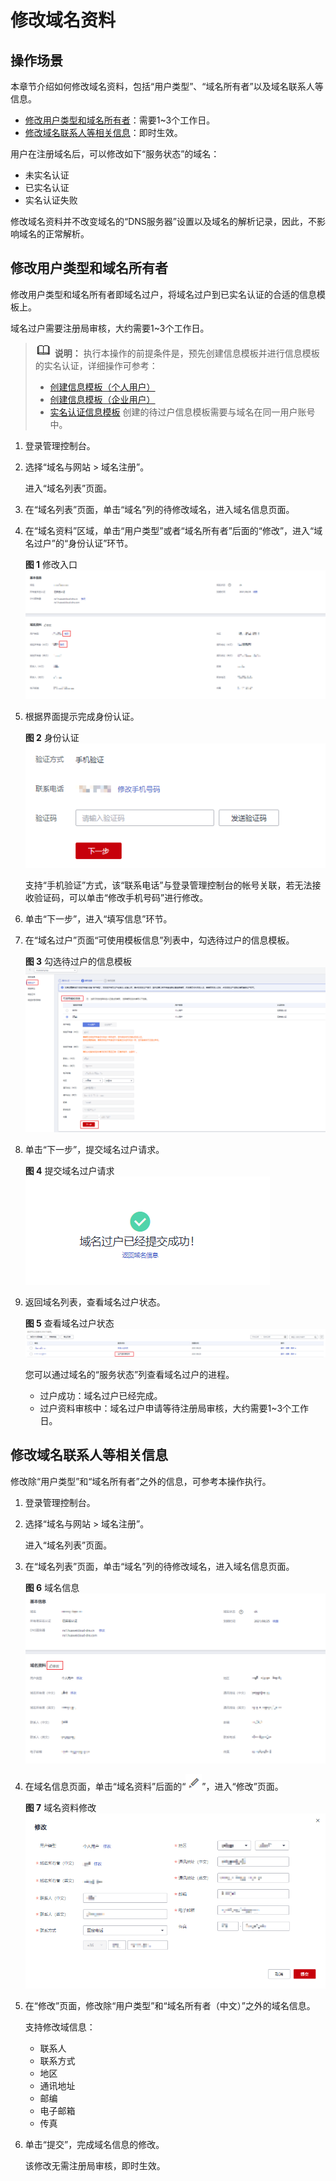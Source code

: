 # 修改域名资料<a name="domain_ug_330006"></a>

## 操作场景<a name="section135314813815"></a>

本章节介绍如何修改域名资料，包括“用户类型”、“域名所有者”以及域名联系人等信息。

-   [修改用户类型和域名所有者](#section171591401221)：需要1\~3个工作日。
-   [修改域名联系人等相关信息](#section16863139153817)：即时生效。

用户在注册域名后，可以修改如下“服务状态”的域名：

-   未实名认证
-   已实名认证
-   实名认证失败

修改域名资料并不改变域名的“DNS服务器”设置以及域名的解析记录，因此，不影响域名的正常解析。

## 修改用户类型和域名所有者<a name="section171591401221"></a>

修改用户类型和域名所有者即域名过户，将域名过户到已实名认证的合适的信息模板上。

域名过户需要注册局审核，大约需要1\~3个工作日。

>![](public_sys-resources/icon-note.gif) **说明：** 
>执行本操作的前提条件是，预先创建信息模板并进行信息模板的实名认证，详细操作可参考：
>-   [创建信息模板（个人用户）](创建信息模板（个人用户）.md)
>-   [创建信息模板（企业用户）](创建信息模板（企业用户）.md)
>-   [实名认证信息模板](实名认证信息模板.md)
>创建的待过户信息模板需要与域名在同一用户账号中。

1.  登录管理控制台。
2.  选择“域名与网站 \> 域名注册”。

    进入“域名列表”页面。

3.  在“域名列表”页面，单击“域名”列的待修改域名，进入域名信息页面。
4.  在“域名资料”区域，单击“用户类型”或者“域名所有者”后面的“修改”，进入“域名过户”的“身份认证”环节。

    **图 1**  修改入口<a name="fig182630138254"></a>  
    ![](figures/修改入口.png "修改入口")

5.  根据界面提示完成身份认证。

    **图 2**  身份认证<a name="domain_ug_350002_fig488581123517"></a>  
    ![](figures/身份认证.png "身份认证")

    支持“手机验证”方式，该“联系电话”与登录管理控制台的帐号关联，若无法接收验证码，可以单击“修改手机号码”进行修改。

6.  单击“下一步”，进入“填写信息”环节。
7.  在“域名过户”页面“可使用模板信息”列表中，勾选待过户的信息模板。

    **图 3**  勾选待过户的信息模板<a name="fig101288014298"></a>  
    ![](figures/勾选待过户的信息模板-7.png "勾选待过户的信息模板-7")

8.  单击“下一步”，提交域名过户请求。

    **图 4**  提交域名过户请求<a name="fig723335020411"></a>  
    ![](figures/提交域名过户请求.png "提交域名过户请求")

9.  返回域名列表，查看域名过户状态。

    **图 5**  查看域名过户状态<a name="fig192642325458"></a>  
    ![](figures/查看域名过户状态-8.png "查看域名过户状态-8")

    您可以通过域名的“服务状态”列查看域名过户的进程。

    -   过户成功：域名过户已经完成。
    -   过户资料审核中：域名过户申请等待注册局审核，大约需要1\~3个工作日。


## 修改域名联系人等相关信息<a name="section16863139153817"></a>

修改除“用户类型”和“域名所有者”之外的信息，可参考本操作执行。

1.  登录管理控制台。
2.  选择“域名与网站 \> 域名注册”。

    进入“域名列表”页面。

3.  在“域名列表”页面，单击“域名”列的待修改域名，进入域名信息页面。

    **图 6**  域名信息<a name="fig14286132981618"></a>  
    ![](figures/域名信息-9.png "域名信息-9")

4.  在域名信息页面，单击“域名资料”后面的“![](figures/icon-edit.png)”，进入“修改”页面。

    **图 7**  域名资料修改<a name="fig1522794362711"></a>  
    ![](figures/域名资料修改.png "域名资料修改")

5.  在“修改”页面，修改除“用户类型”和“域名所有者（中文）”之外的域名信息。

    支持修改域信息：

    -   联系人
    -   联系方式
    -   地区
    -   通讯地址
    -   邮编
    -   电子邮箱
    -   传真

6.  单击“提交”，完成域名信息的修改。

    该修改无需注册局审核，即时生效。


